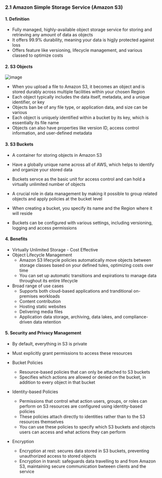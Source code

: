 ### 2.1 Amazon Simple Storage Service (Amazon S3)

#### 1. Definition
- Fully managed, highly-available object storage service for storing and retrieving any amount of data as objects
- It offers 99.9% durability, meaning your data is higjly protected against loss
- Offers feature like versioning, lifecycle management, and various classed to optimize costs

#### 2. S3 Objects
![image](https://github.com/user-attachments/assets/33832d98-ddd3-4894-ac51-e8b7b4c45b0a)
- When you upload a file to Amazon S3, it becomes an object and is stored durably across multiple facilities within your chosen Region
- Each object typically includes the data itself, metadata, and a unique identifier, or key
- Objects ban be of any file type, or application data, and size can be various
- Each object is uniquely identified within a bucket by its key, which is essentially its file name
- Objects can also have properties like version ID, access control information, and user-defined metadata

#### 3. S3 Buckets
- A container for storing objects in Amazon S3
- Have a globally unique name across all of AWS, which helps to identify and organize your stored data

- Buckets servce as the basic unit for access control and can hold a virtually unlimited number of objects
- A crucial role in data management by making it possible to group related objects and apply policies at the bucket level

- When creating a bucket, you specify its name and the Region where it will reside
- Buckets can be configured with various settings, including versioning, logging and access permissions

#### 4. Benefits
- Virtually Unlimited Storage - Cost Effective
- Object Lifecycle Management
  - Amazon S3 lifecycle policies automatically move objects between storage classes based on your defined tules, optimizing costs over time
  - You can set up automatic transitions and expirations to manage data throughout its entire lifecycle
- Broad range of use cases
  - Supports both cloud-based applications and tranditional on-premises workloads
  - Content contribution
  - Hosting static websites
  - Delivering media files
  - Application data storage, archiving, data lakes, and compliance-driven data retention
 
#### 5. Security and Privacy Management
- By default, everything in S3 is private
- Must explicitly grant permissions to access these resources

- Bucket Policies
  - Resource-based policies that can only be attached to S3 buckets
  - Specifies which actions are allowed or denied on the bucket, in addition to every object in that bucket
 
- Identity-based Policies
  - Permissions that control what action users, groups, or roles can perform on S3 resources are configured using identity-based policies
  - These policies attach directly to identities rather than to the S3 resources themselves
  - You can use these policies to specify which S3 buckets and objects users can access and what actions they can perform

- Encryption
  - Encryption at rest: secures data stored in S3 buckets, preventing unauthorized access to stored objects
  - Encryption in transit: safeguards data travelling to and from Amazon S3, maintaining secure communication bwteeen clients and the service
 










